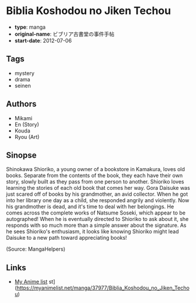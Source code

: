# Biblia Koshodou no Jiken Techou

-   **type**: manga
-   **original-name**: ビブリア古書堂の事件手帖
-   **start-date**: 2012-07-06

## Tags

-   mystery
-   drama
-   seinen

## Authors

-   Mikami
-   En (Story)
-   Kouda
-   Ryou (Art)

## Sinopse

Shinokawa Shioriko, a young owner of a bookstore in Kamakura, loves old books. Separate from the contents of the book, they each have their own story, slowly built as they pass from one person to another. Shioriko loves learning the stories of each old book that comes her way. Gora Daisuke was just scared off of books by his grandmother, an avid collector. When he got into her library one day as a child, she responded angrily and violently. Now his grandmother is dead, and it's time to deal with her belongings. He comes across the complete works of Natsume Soseki, which appear to be autographed! When he is eventually directed to Shioriko to ask about it, she responds with so much more than a simple answer about the signature. As he sees Shioriko's enthusiasm, it looks like knowing Shioriko might lead Daisuke to a new path toward appreciating books!

(Source: MangaHelpers)

## Links

-   [My Anime list](https://myanimelist.net/manga/55821/Biblia_Koshodou_no_Jiken_Techou)
    st](https://myanimelist.net/manga/37977/Biblia_Koshodou_no_Jiken_Techou)
